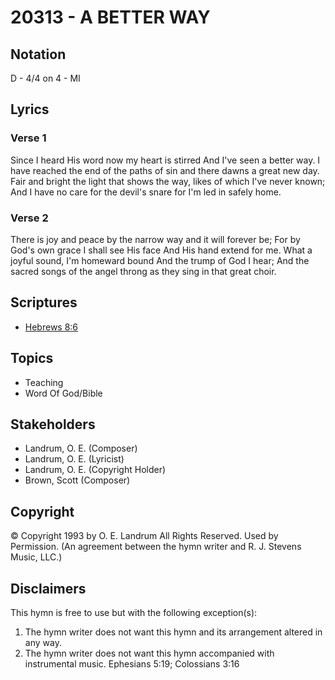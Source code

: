 # 20313 - A BETTER WAY

## Notation

D - 4/4 on 4 - MI

## Lyrics

### Verse 1

Since I heard His word now my heart is stirred And I've seen a better way. I have reached the end of the paths of sin and there dawns a great new day. Fair and bright the light that shows the way, likes of which I've never known; And I have no care for the devil's snare for I'm led in safely home. 

### Verse 2

There is joy and peace by the narrow way and it will forever be; For by God's own grace I shall see His face And His hand extend for me. What a joyful sound, I'm homeward  bound And the trump of God I hear; And the sacred songs of the angel throng as they sing in that great choir. 


## Scriptures

- [Hebrews 8:6](https://www.biblegateway.com/passage/?search=Hebrews%208%3A6)

## Topics

- Teaching
- Word Of God/Bible

## Stakeholders

- Landrum, O. E. (Composer)
- Landrum, O. E. (Lyricist)
- Landrum, O. E. (Copyright Holder)
- Brown, Scott (Composer)

## Copyright

© Copyright 1993 by O. E. Landrum  All Rights Reserved. Used by Permission.
(An agreement between the hymn writer and R. J. Stevens Music, LLC.)

## Disclaimers

This hymn is free to use but with the following exception(s):
1. The hymn writer does not want this hymn and its arrangement altered in any way.
2. The hymn writer does not want this hymn accompanied with instrumental music.
Ephesians 5:19; Colossians 3:16

